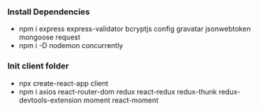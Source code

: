 ### Install Dependencies

- npm i express express-validator bcryptjs config gravatar jsonwebtoken mongoose request
- npm i -D nodemon concurrently

### Init client folder

- npx create-react-app client
- npm i axios react-router-dom redux react-redux redux-thunk redux-devtools-extension moment react-moment
